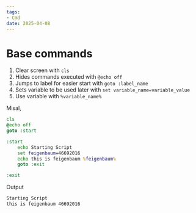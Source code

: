 ```yaml
---
tags:
- Cmd
date: 2025-04-08
---
```


# Base commands

1. Clear screen with `cls`
2. Hides commands executed with `@echo off`
3. Jumps to label for easier start with `goto :label_name`
4. Sets variable to be used  later with `set variable_name=variable_value`
5. Use variable with `%variable_name%`

Misal,

```cmd
cls
@echo off
goto :start

:start
    echo Starting Script
    set feigenbaum=46692016
    echo this is feigenbaum %feigenbaum%
    goto :exit

:exit
```

Output

```cmd
Starting Script
this is feigenbaum 46692016
```
